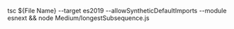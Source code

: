 tsc ${File Name} --target es2019 --allowSyntheticDefaultImports --module esnext && node Medium/longestSubsequence.js 
